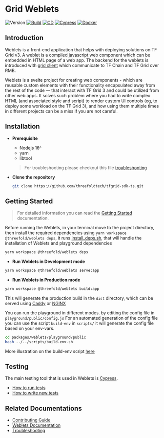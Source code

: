 # Grid Weblets

![Version](https://img.shields.io/github/v/release/threefoldtech/tfgrid-sdk-ts)
[![Build](https://github.com/threefoldtech/tfgrid-sdk-ts/actions/workflows/weblets_build.yaml/badge.svg)](https://github.com/threefoldtech/tfgrid-sdk-ts/actions/workflows/weblets_build.yaml)
[![CD](https://github.com/threefoldtech/tfgrid-sdk-ts/actions/workflows/weblets_cd.yml/badge.svg)](https://github.com/threefoldtech/tfgrid-sdk-ts/actions/workflows/weblets_cd.yml)
[![Cypress](https://github.com/threefoldtech/tfgrid-sdk-ts/actions/workflows/weblets_cypress.yaml/badge.svg)](https://github.com/threefoldtech/tfgrid-sdk-ts/actions/workflows/weblets_cypress.yaml)
[![Docker](https://github.com/threefoldtech/tfgrid-sdk-ts/actions/workflows/weblets_docker.yml/badge.svg)](https://github.com/threefoldtech/tfgrid-sdk-ts/actions/workflows/weblets_docker.yml)

## Introduction

Weblets is a front-end application that helps with deploying solutions on TF Grid v3. A weblet is a compiled javascript web component which can be embedded in HTML page of a web app. The backend for the weblets is introduced with [grid client](https://manual.grid.tf/javascript/grid3_javascript_readme.html) which communicate to TF Chain and TF Grid over RMB.

Weblets is a svelte project for creating web components - which are reusable custom elements with their functionality encapsulated away from the rest of the code — that interact with TF Grid 3 and could be utilized from other web apps.
It solves such problem where you had to write complex HTML (and associated style and script) to render custom UI controls (eg, to deploy some workload on the TF Grid 3), and how using them multiple times in different projects can be a miss if you are not careful.

## Installation

- **Prerequisite**

  - Nodejs 16^
  - yarn
  - libtool

  > For troubleshooting please checkout this file [troubleshooting](./docs/config.md)

- **Clone the repository**

  ```bash
  git clone https://github.com/threefoldtech/tfgrid-sdk-ts.git
  ```

## Getting Started

> For detailed information you can read the [Getting Started](./docs/getting_started.md) documentation.

Before running the Weblets, in your terminal move to the project directory, then install the required dependencies using `yarn workspace @threefold/weblets deps`, it runs [install_deps.sh](./scripts/install_deps.sh), that will handle the installation of Weblets and playground dependencies

```bash
yarn workspace @threefold/weblets deps
```

- **Run Weblets in Development mode**

```bash
yarn workspace @threefold/weblets serve:app
```

- **Run Weblets in Production mode**

```bash
yarn workspace @threefold/weblets build:app
```

This will generate the production build in the `dist` directory, which can be served using [Caddy](https://caddyserver.com/) or [NGINX](https://www.nginx.com/)

You can run the playground in different modes. by editing the config file in `playground/public/config.js`
For an automated generation of the config file you can use the script `build-env` in `scripts/` it will generate the config file based on your env-vars.

```bash
cd packages/weblets/playground/public
bash ../../scripts/build-env.sh
```

More illustration on the build-env script [here](docs/build.md)

## Testing

The main testing tool that is used in Weblets is [Cypress](https://www.cypress.io/).

- [How to run tests](./docs/cypress.md)
- [How to write new tests](https://docs.cypress.io/guides/end-to-end-testing/writing-your-first-end-to-end-test)

## Related Documentations

- [Contributing Guide](./docs/contributing.md)
- [Weblets Documentation](https://manual.grid.tf/weblets/weblets_home.html)
- [Troubleshooting](./docs/config.md)
